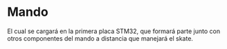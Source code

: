 # Mando

El cual se cargará en la primera placa STM32, que formará parte junto con otros componentes del mando a distancia que manejará el skate.
